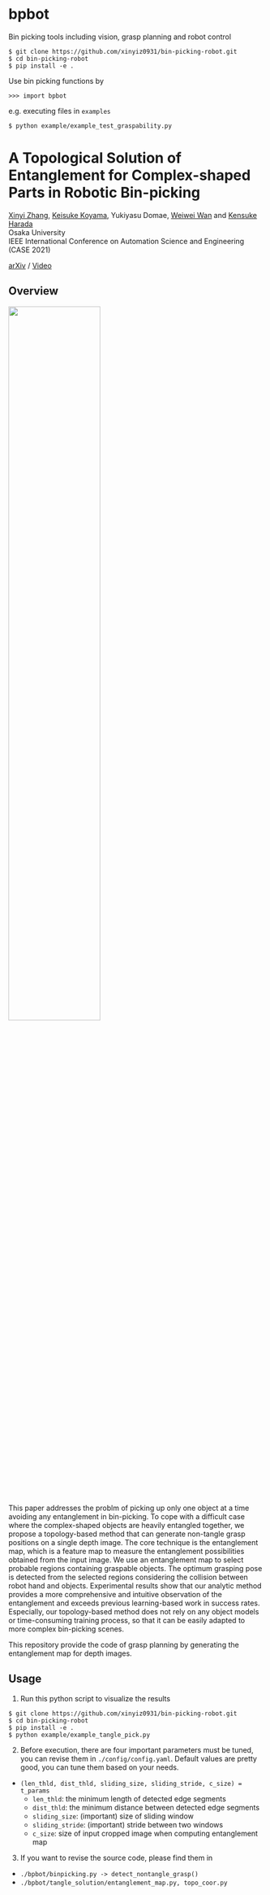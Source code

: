 # bpbot

Bin picking tools including vision, grasp planning and robot control

```
$ git clone https://github.com/xinyiz0931/bin-picking-robot.git
$ cd bin-picking-robot
$ pip install -e .
```

Use bin picking functions by
```
>>> import bpbot
```

e.g. executing files in `examples`
```
$ python example/example_test_graspability.py
```
# A Topological Solution of Entanglement for Complex-shaped Parts in Robotic Bin-picking

[Xinyi Zhang](http://xinyiz0931.github.io), [Keisuke Koyama](https://kk-hs-sa.website/), Yukiyasu Domae, [Weiwei Wan](https://wanweiwei07.github.io/) and [Kensuke Harada](https://www.roboticmanipulation.org/members2/kensuke-harada/)    
Osaka University     
IEEE International Conference on Automation Science and Engineering (CASE 2021)

[arXiv](https://arxiv.org/pdf/2106.00943.pdf) / [Video](https://www.youtube.com/watch?v=5WTpQAjoArM)

## Overview

<img src="https://xinyiz0931.github.io/images/project_emap_teaser.jpg" width="60%" >

This paper addresses the problm of picking up only one object at a time avoiding any entanglement in bin-picking. To cope with a difficult case where the complex-shaped objects are heavily entangled together, we propose a topology-based method that can generate non-tangle grasp positions on a single depth image. The core technique is the entanglement map, which is a feature map to measure the entanglement possibilities obtained from the input image. We use an entanglement map to select probable regions containing graspable objects. The optimum grasping pose is detected from the selected regions considering the collision between robot hand and objects. Experimental results show that our analytic method provides a more comprehensive and intuitive observation of the entanglement and exceeds previous learning-based work in success rates. Especially, our topology-based method does not rely on any object models or time-consuming training process, so that it can be easily adapted to more complex bin-picking scenes.

This repository provide the code of grasp planning by generating the entanglement map for depth images. 

## Usage

1. Run this python script to visualize the results
```
$ git clone https://github.com/xinyiz0931/bin-picking-robot.git
$ cd bin-picking-robot
$ pip install -e .
$ python example/example_tangle_pick.py
```
2. Before execution, there are four important parameters must be tuned, you can revise them in `./config/config.yaml`. Default values are pretty good, you can tune them based on your needs. 

- `(len_thld, dist_thld, sliding_size, sliding_stride, c_size) = t_params`
  - `len_thld`: the minimum length of detected edge segments
  - `dist_thld`: the minimum distance between detected edge segments
  - `sliding_size`: (important) size of sliding window
  - `sliding_stride`: (important) stride between two windows
  - `c_size`: size of input cropped image when computing entanglement map

3. If you want to revise the source code, please find them in 

- `./bpbot/binpicking.py -> detect_nontangle_grasp()`
- `./bpbot/tangle_solution/entanglement_map.py, topo_coor.py`


